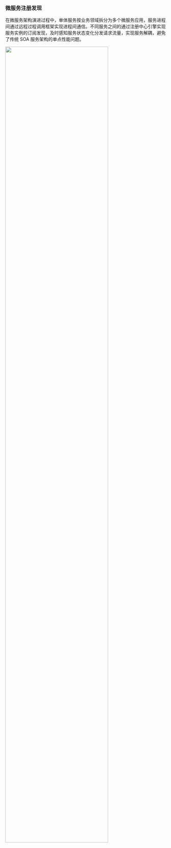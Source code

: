 ### 微服务注册发现
在微服务架构演进过程中，单体服务按业务领域拆分为多个微服务应用，服务进程间通过远程过程调用框架实现进程间通信。不同服务之间的通过注册中心引擎实现服务实例的订阅发现，及时感知服务状态变化分发请求流量，实现服务解耦，避免了传统 SOA 服务架构的单点性能问题。 

<img src="https://main.qcloudimg.com/raw/181ddb98e6165dbc7944259e6a659d9c.png" width="80%">

